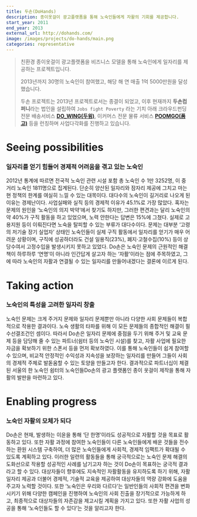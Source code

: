 ```yaml
---
title: 두손(DoHands)
description: 종이옷걸이 광고플랫폼을 통해 노숙인들에게 자활의 기회를 제공합니다.
start_year: 2011
end_year: 2013
external_url: http://dohands.com/
image: /images/projects/do-hands/main.png
categories: representative
---
```


>친환경 종이옷걸이 광고플랫폼을 비즈니스 모델을 통해 노숙인에게 일자리를 제공하는 프로젝트입니다.
>
>2013년까지 30명의 노숙인이 참여했고, 해당 해 연 매출 1억 5000만원을 달성했습니다.
>
>두손 프로젝트는 2013년 프로젝트로서는 종결이 되었고, 이후 현재까지 **두손컴퍼니**라는 법인을 설립하여 ```Jobs fight Poverty``` 라는 기치 아래 크라우드펀딩 전문 배송서비스 [**DO_WING(두윙)**](http://www.do-wing.com/), 이커머스 전문 물류 서비스 [**POOMGO(품고)**](http://www.poomgo.com/) 등을 런칭하며 사업다각화를 진행하고 있습니다.


# Seeing possibilities

### 일자리를 얻기 힘들어 경제적 어려움을 겪고 있는 노숙인

2012년 통계에 따르면 전국적 노숙인 관련 시설 포함 총 노숙인 수 1만 3252명, 이 중 거리 노숙인 1811명으로 집계된다. 단순히 양산된 일자리와 잠자리 제공에 그치고 마는 현 정책의 한계를 여실히 느낄 수 있는 대목이다. 대다수의 노숙인이 길거리로 나오게 된 이유는 경제난이다. 사업실패와 실직 등의 경제적 이유가 45.1%로 가장 많았다. 혹자는 문제의 원인을 ‘노숙인의 의지 박약’에서 찾기도 하지만, 그러한 편견과는 달리 노숙인의 약 40%가 구직 활동을 하고 있었으며, 노력 안한다는 답변은 15%에 그쳤다. 실제로 고용지원 등이 이뤄진다면 노숙을 탈피할 수 있는 부류가 대다수이다. 문제는 대부분 ‘고령의 저기술 장기 실업자’ 상태인 노숙인들이 실제 구직 활동에서 일자리를 얻기가 매우 어려운 상황이며, 구직에 성공하더라도 건설 일용직(23%), 폐지·고철수집(10%) 등이 상당수여서 고정수입을 발생시키지 못하고 있었다. Do손은 노숙인 문제의 근원적인 해결책이 하루하루 ‘연명’이 아니라 인간답게 살고자 하는 ‘자활’이라는 점에 주목하였고, 그에 따라 노숙인의 자활과 연결될 수 있는 일자리를 만들어내겠다는 결론에 이르게 된다.

# Taking action

### 노숙인의 특성을 고려한 일자리 창출

노숙인 문제는 크게 주거지 문제와 일자리 문제뿐만 아니라 다양한 사회 문제들이 복합적으로 작용한 결과이다. 노숙 생활의 타파를 위해 이 모든 문제들의 종합적인 해결이 필수선결조건인 셈이다. 따라서 Do손은 일자리 문제에 중점을 두기 위해 주거 및 교육 문제 등을 담당해 줄 수 있는 파트너(쉼터 등의 노숙인 시설)를 찾고, 자활 사업에 필요한 자금을 확보하기 위한 스폰서 등을 먼저 확보하였다. 이를 통해 노숙인들이 쉽게 참여할 수 있으며, 비교적 안정적인 수익성과 지속성을 보장하는 일자리를 만들어 그들이 사회의 경제적 주체로 발돋움할 수 있는 토양을 만들고자 한다. 결과적으로 파트너십이 체결된 서울의 한 노숙인 쉼터의 노숙인들Do손의 광고 플랫폼인 종이 옷걸이 제작을 통해 자활의 발판을 마련하고 있다.

# Enabling progress

### 노숙인 자활의 모체가 되다

Do손은 현재, 발생하는 이윤을 통해 ‘단 한명’이라도 성공적으로 자활할 것을 목표로 활동하고 있다. 또한 자활 과정에 참여한 노숙인들이 다른 노숙인들에게 배운 것들을 전수하는 환원 시스템 구축하여, 더 많은 노숙인들에게 사회적, 경제적 임팩트가 확대될 수 있도록 계획하고 있다. 이러한 일련의 활동들을 통해 궁극적으로는 노숙인 문제 해결의 도화선으로 작용할 성공적인 사례를 남기고자 하는 것이 Do손이 목표하는 궁극적 결과라고 할 수 있다. 대상자들이 향후에도 지속적인 자활활동을 유지하도록 하기 위해, 자활 일자리 제공과 더불어 경제적, 기술적 교육을 제공하여 대상자들의 역량 강화에 도움을 주고자 노력할 것이다. 또한 ‘노숙인은 우리와 다르다’는 일반인들의 사회적 편견을 변화시키기 위해 다양한 캠페인을 진행하여 노숙인의 사회 진출을 장기적으로 가능하게 하고, 최종적으로 대상자들의 자존감을 제고시킬 계획을 가지고 있다. 또한 자활 사업의 성공을 통해 ‘노숙인들도 할 수 있다’는 것을 알리고자 한다.
